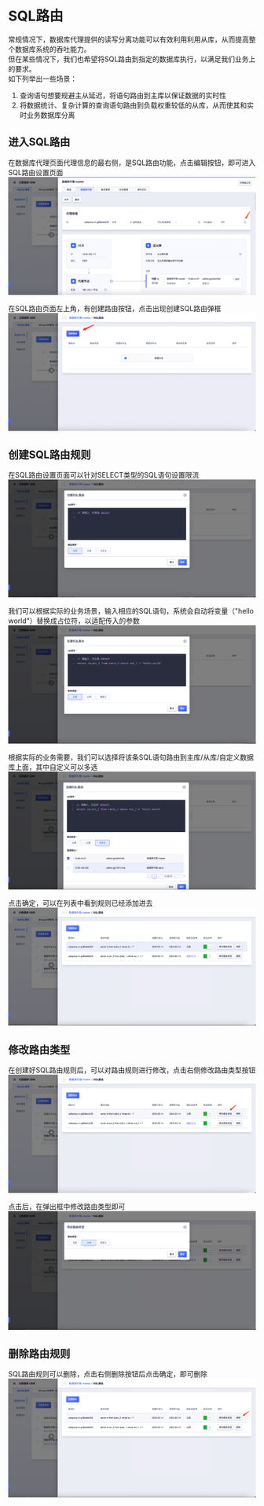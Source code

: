 # SQL路由
常规情况下，数据库代理提供的读写分离功能可以有效利用利用从库，从而提高整个数据库系统的吞吐能力。  
但在某些情况下，我们也希望将SQL路由到指定的数据库执行，以满足我们业务上的要求。  
如下列举出一些场景：
1. 查询语句想要规避主从延迟，将语句路由到主库以保证数据的实时性
2. 将数据统计、复杂计算的查询语句路由到负载权重较低的从库，从而使其和实时业务数据库分离

## 进入SQL路由

在数据库代理页面代理信息的最右侧，是SQL路由功能，点击编辑按钮，即可进入SQL路由设置页面
![image](/images/sql-router-1.png)

在SQL路由页面左上角，有创建路由按钮，点击出现创建SQL路由弹框
![image](/images/sql-router-2.png)

## 创建SQL路由规则
在SQL路由设置页面可以针对SELECT类型的SQL语句设置限流
![image](/images/sql-router-3.png)

我们可以根据实际的业务场景，输入相应的SQL语句，系统会自动将变量（"hello world"）替换成占位符，以适配传入的参数
![image](/images/sql-router-4.png)

根据实际的业务需要，我们可以选择将该条SQL语句路由到主库/从库/自定义数据库上面，其中自定义可以多选
![image](/images/sql-router-5.png)

点击确定，可以在列表中看到规则已经添加进去
![image](/images/sql-router-6.png)

## 修改路由类型
在创建好SQL路由规则后，可以对路由规则进行修改，点击右侧修改路由类型按钮
![image](/images/sql-router-7.png)

点击后，在弹出框中修改路由类型即可
![image](/images/sql-router-8.png)

## 删除路由规则
SQL路由规则可以删除，点击右侧删除按钮后点击确定，即可删除
![image](/images/sql-router-9.png)